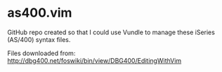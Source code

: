 as400.vim
=========

GitHub repo created so that I could use Vundle to manage these iSeries (AS/400) syntax files.

Files downloaded from:
<http://dbg400.net/foswiki/bin/view/DBG400/EditingWithVim>
